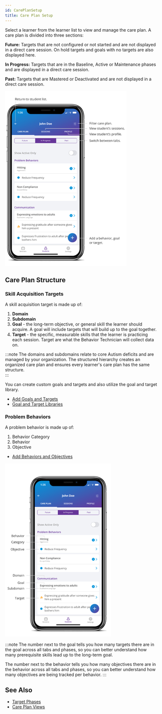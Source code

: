 ```yaml
---
id: CarePlanSetup
title: Care Plan Setup
---
```


Select a learner from the learner list to view and manage the care plan.
A care plan is divided into three sections: 

**Future:** Targets that are not configured or not started and are not displayed in a direct care session. On hold targets and goals with no targets are also displayed here. 

**In Progress:** Targets that are in the Baseline, Active or Maintenance phases and are displayed in a direct care session. 

**Past:** Targets that are Mastered or Deactivated and are not displayed in a direct care session. 

<img src="/img/CarePlanStructure.png" width="400" />

## Care Plan Structure

### Skill Acquisition Targets

A skill acquisition target is made up of: 

1. **Domain**
2. **Subdomain**
3. **Goal** - the long-term objective, or general skill the learner should acquire. A goal will include targets that will build up to the goal together.
4. **Target** - the specific, measurable skills that the learner is practicing each session. Target are what the Behavior Technician will collect data on.

:::note
The domains and subdomains relate to core Autism deficits and are managed by your organization.
The structured hierarchy creates an organized care plan and ensures every learner's care plan has the same structure.   
:::

You can create custom goals and targets and also utilize the goal and target library. 
- [Add Goals and Targets](CarePlan/AddGoalsTargets.md)
- [Goal and Target Libraries](CarePlan/GoalTargetLibraries.md)

### Problem Behaviors

A problem behavior is made up of: 

1. Behavior Category 
2. Behavior 
3. Objective

- [Add Behaviors and Objectives](CarePlan/AddBehaviorsObjectives.md)

<img src="/img/CarePlanHierarchy.png" width="350"  />

:::note
The number next to the goal tells you how many targets there are in the goal across all tabs and phases, so you can better understand how many prerequisite skills lead up to the long-term goal.

The number next to the behavior tells you how many objectives there are in the behavior across all tabs and phases, so you can better understand how many objectives are being tracked per behavior.
:::

## See Also
- [Target Phases](CarePlan/TargetPhases.md)
- [Care Plan Views](CarePlan/CarePlanViews.md)




